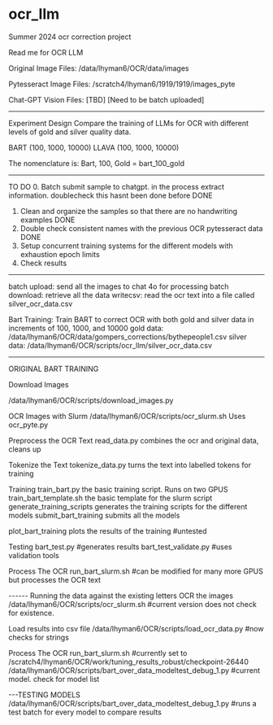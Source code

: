 # ocr_llm
Summer 2024 ocr correction project



Read me for OCR LLM


Original Image Files:
/data/lhyman6/OCR/data/images

Pytesseract Image Files:
/scratch4/lhyman6/1919/1919/images_pyte

Chat-GPT Vision Files:
[TBD] [Need to be batch uploaded]




---
Experiment Design
Compare the training of LLMs for OCR with different levels of gold and silver quality data.

BART (100, 1000, 10000)
LLAVA (100, 1000, 10000)

The nomenclature is:
Bart, 100, Gold = bart_100_gold


---
TO DO
0. Batch submit sample to chatgpt. in the process extract information. doublecheck this hasnt been done before DONE
1. Clean and organize the samples so that there are no handwriting examples DONE
2. Double check consistent names with the previous OCR pytesseract data DONE
3. Setup concurrent training systems for the different models with exhaustion epoch limits
4. Check results


---

batch upload: send all the images to chat 4o for processing
batch download: retrieve all the data
writecsv: read the ocr text into a file called silver_ocr_data.csv

Bart Training:
Train BART to correct OCR with both gold and silver data in increments of 100, 1000, and 10000
gold data: /data/lhyman6/OCR/data/gompers_corrections/bythepeople1.csv
silver data: /data/lhyman6/OCR/scripts/ocr_llm/silver_ocr_data.csv



----
ORIGINAL BART TRAINING 

Download Images

/data/lhyman6/OCR/scripts/download_images.py

OCR Images with Slurm
/data/lhyman6/OCR/scripts/ocr_slurm.sh
Uses ocr_pyte.py

Preprocess the OCR Text
read_data.py                combines the ocr and original data, cleans up

Tokenize the Text
tokenize_data.py            turns the text into labelled tokens for training 

Training
train_bart.py               the basic training script. Runs on two GPUS
train_bart_template.sh      the basic template for the slurm script
generate_training_scripts   generates the training scripts for the different models
submit_bart_training        submits all the models



plot_bart_training         plots the results of the training #untested

Testing
bart_test.py            #generates results
bart_test_validate.py   #uses validation tools

Process The OCR
run_bart_slurm.sh       #can be modified for many more GPUS but processes the OCR text


------ Running the data against the existing letters
OCR the images
/data/lhyman6/OCR/scripts/ocr_slurm.sh #current version does not check for existence.

Load results into csv file
/data/lhyman6/OCR/scripts/load_ocr_data.py #now checks for strings

Process The OCR
run_bart_slurm.sh     #currently set to /scratch4/lhyman6/OCR/work/tuning_results_robust/checkpoint-26440
/data/lhyman6/OCR/scripts/bart_over_data_modeltest_debug_1.py #current model. check for model list

---TESTING MODELS
/data/lhyman6/OCR/scripts/bart_over_data_modeltest_debug_1.py #runs a test batch for every model to compare results